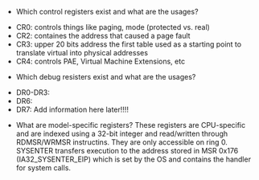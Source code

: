 * Which control registers exist and what are the usages?
- CR0: controls things like paging, mode (protected vs. real)
- CR2: containes the address that caused a page fault
- CR3: upper 20 bits address the first table used as a starting point to translate virtual into physical addresses
- CR4: controls PAE, Virtual Machine Extensions, etc

* Which debug resisters exist and what are the usages?
- DR0-DR3:
- DR6:
- DR7:
Add information here later!!!!

* What are model-specific registers?
These registers are CPU-specific and are indexed using a 32-bit integer and read/written through RDMSR/WRMSR instructins. They are only accessible on ring 0. 
SYSENTER transfers execution to the address stored in MSR 0x176 (IA32_SYSENTER_EIP) which is set by the OS and contains the handler for system calls. 
